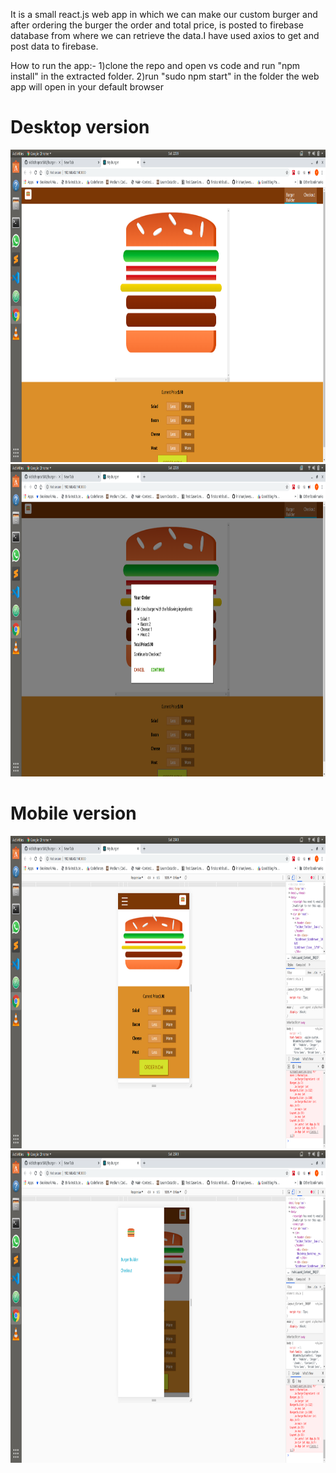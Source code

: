  It is a small react.js web app in which we can make our custom burger and after ordering the burger the order and total price, is posted to firebase database from where we can retrieve the data.I have used axios to get and post data to firebase.

 How to run the app:- 1)clone the repo and open vs code and run "npm install" in the extracted folder.
                      2)run "sudo npm start" in the folder the web app will open in your default browser
                      
                      
# Desktop version                 
<img src="https://github.com/viditchopra1500/burger-app/blob/master/Screenshot%20from%202020-04-18%2022-59-34.png" width=
"800" height="500">
<img src="https://github.com/viditchopra1500/burger-app/blob/master/Screenshot%20from%202020-04-18%2022-59-38.png" width=
"800" height="500">

# Mobile version
<img src="https://github.com/viditchopra1500/burger-app/blob/master/Screenshot%20from%202020-04-18%2023-01-05.png" width=
"800" height="500">
<img src="https://github.com/viditchopra1500/burger-app/blob/master/Screenshot%20from%202020-04-18%2023-01-08.png" width=
"800" height="500">
